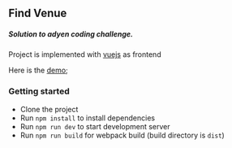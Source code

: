 ## Find Venue
##### Solution to adyen coding challenge.
Project is implemented with [vuejs](https://vuejs.org "vuejs' website") as frontend

Here is the [demo](https://find-venue.herokuapp.com "Adyen's coding challenge"); 

### Getting started
* Clone the project
* Run `npm install` to install dependencies
* Run `npm run dev` to start development server
* Run `npm run build` for webpack build (build directory is `dist`)


